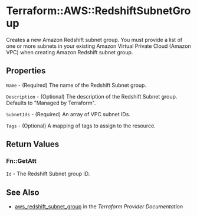 # Terraform::AWS::RedshiftSubnetGroup

Creates a new Amazon Redshift subnet group. You must provide a list of one or more subnets in your existing Amazon Virtual Private Cloud (Amazon VPC) when creating Amazon Redshift subnet group.

## Properties

`Name` - (Required) The name of the Redshift Subnet group.

`Description` - (Optional) The description of the Redshift Subnet group. Defaults to "Managed by Terraform".

`SubnetIds` - (Required) An array of VPC subnet IDs.

`Tags` - (Optional) A mapping of tags to assign to the resource.


## Return Values

### Fn::GetAtt

`Id` - The Redshift Subnet group ID.

## See Also

* [aws_redshift_subnet_group](https://www.terraform.io/docs/providers/aws/r/redshift_subnet_group.html) in the _Terraform Provider Documentation_